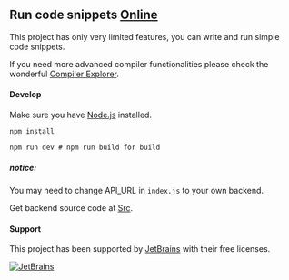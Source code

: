 Run code snippets [Online](https://yxi.io)
-----


This project has only very limited features, you can write and run simple 
code snippets.

If you need more advanced compiler functionalities please check the wonderful [Compiler Explorer](https://github.com/compiler-explorer/compiler-explorer).


#### Develop
Make sure you have [Node.js](https://nodejs.org/) installed.
```
npm install

npm run dev # npm run build for build
```
##### notice:

You may need to change API_URL in `index.js` to your own backend.

Get backend source code at [Src](https://github.com/keller0/scr).


#### Support

This project has been supported by  [JetBrains](https://www.jetbrains.com/) with their free licenses.

[![JetBrains](jetbrains.svg)](https://www.jetbrains.com/)

